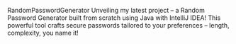RandomPasswordGenerator
Unveiling my latest project – a Random Password Generator built from scratch using Java with IntelliJ IDEA! This powerful tool crafts secure passwords tailored to your preferences – length, complexity, you name it!
